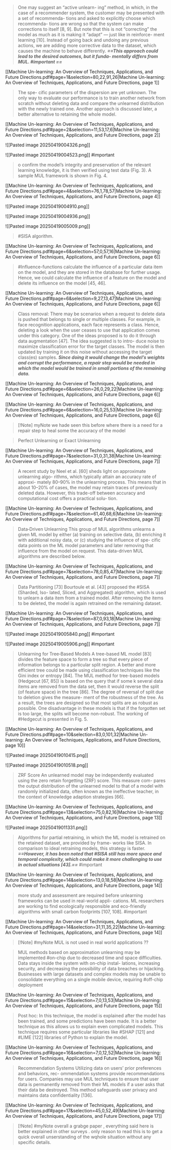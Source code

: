 > One may suggest an “active unlearn- ing” method, in which, in the case of a recommender system, the customer may be presented with a set of recommenda- tions and asked to explicitly choose which recommenda- tions are wrong so that the system can make corrections to itself [8, 9]. But note that this is not “correcting” the model as much as it is making it “adapt” — just like in reinforce- ment learning [10]. Instead of going back and undoing any previous actions, we are adding more corrective data to the dataset, which causes the machine to behave differently. ***==This approach could lead to the desired outcomes, but it funda- mentally differs from MUL. #important ==***

[[Machine Un-learning: An Overview of Techniques, Applications, and Future Directions.pdf#page=1&selection=80,22,91,26|Machine Un-learning: An Overview of Techniques, Applications, and Future Directions, page 1]]

> The spe- cific parameters of the dispersion are yet unknown. The only way to evaluate our performance is to train another network from scratch without deleting data and compare the unlearned distribution with the newly trained one. Another approach is discussed later, a better alternative to retaining the whole model.

[[Machine Un-learning: An Overview of Techniques, Applications, and Future Directions.pdf#page=2&selection=11,53,17,6|Machine Un-learning: An Overview of Techniques, Applications, and Future Directions, page 2]]


![[Pasted image 20250419004326.png]]


![[Pasted image 20250419004523.png]]
#important 


> o confirm the model’s integrity and preservation of the relevant learning knowledge, it is then verified using test data (Fig. 3). A sample MUL framework is shown in Fig. 4.

[[Machine Un-learning: An Overview of Techniques, Applications, and Future Directions.pdf#page=4&selection=76,1,78,57|Machine Un-learning: An Overview of Techniques, Applications, and Future Directions, page 4]]



![[Pasted image 20250419004910.png]]


![[Pasted image 20250419004936.png]]



![[Pasted image 20250419005009.png]]
> #SISA algorithm. 

[[Machine Un-learning: An Overview of Techniques, Applications, and Future Directions.pdf#page=6&selection=57,0,57,16|Machine Un-learning: An Overview of Techniques, Applications, and Future Directions, page 6]]

> #Influence-functions calculate the influence of a particular data item on the model, and they are stored in the database for further usage. Hence, we could calculate the influence of a feature on the model and delete its influence on the model [45, 46].

[[Machine Un-learning: An Overview of Techniques, Applications, and Future Directions.pdf#page=6&selection=9,27,13,47|Machine Un-learning: An Overview of Techniques, Applications, and Future Directions, page 6]]

> Class removal: There may be scenarios when a request to delete data is pushed that belongs to single or multiple classes. For example, in face recognition applications, each face represents a class. Hence, deleting a look when the user ceases to use that application comes under this category. One of the ideas proposed is to do it through data augmentation [47]. The idea suggested is to intro- duce noise to maximize classification error for the target classes. The model is then updated by training it on this noise without accessing the target class(es) samples. ***Since doing it would change the model’s weights and corrupt the performance, a repair step would be needed in which the model would be trained in small portions of the remaining data.***

[[Machine Un-learning: An Overview of Techniques, Applications, and Future Directions.pdf#page=6&selection=26,0,29,22|Machine Un-learning: An Overview of Techniques, Applications, and Future Directions, page 6]]

[[Machine Un-learning: An Overview of Techniques, Applications, and Future Directions.pdf#page=6&selection=16,0,25,53|Machine Un-learning: An Overview of Techniques, Applications, and Future Directions, page 6]]

> [!Note] myNote
> we hade seen this before where there is a need for a repair step to heal some the accuracy of the model

> Perfect Unlearning or Exact Unlearning

[[Machine Un-learning: An Overview of Techniques, Applications, and Future Directions.pdf#page=7&selection=31,0,31,38|Machine Un-learning: An Overview of Techniques, Applications, and Future Directions, page 7]]


> A recent study by Neel et al. [60] sheds light on approximate unlearning algo- rithms, which typically attain an accuracy rate of approxi- mately 80–90% in the unlearning process. This means that in about 10–20% of cases, the model may retain traces of previously deleted data. However, this trade-off between accuracy and computational cost offers a practical solu- tion. 

[[Machine Un-learning: An Overview of Techniques, Applications, and Future Directions.pdf#page=7&selection=61,40,68,6|Machine Un-learning: An Overview of Techniques, Applications, and Future Directions, page 7]]


> Data‑Driven Unlearning This group of MUL algorithms unlearns a given ML model by either (a) training on selective data, (b) enriching it with additional noisy data, or (c) studying the influence of spe- cific data points on the ML model parameters and later removing that influence from the model on request. This data-driven MUL algorithms are described below.

[[Machine Un-learning: An Overview of Techniques, Applications, and Future Directions.pdf#page=7&selection=78,0,85,47|Machine Un-learning: An Overview of Techniques, Applications, and Future Directions, page 7]]



> Data Partitioning [73] Bourtoule et al. [43] proposed the #SISA (Sharded, Iso- lated, Sliced, and Aggregated) algorithm, which is used to unlearn a data item from a trained model. After removing the items to be deleted, the model is again retrained on the remaining dataset.

[[Machine Un-learning: An Overview of Techniques, Applications, and Future Directions.pdf#page=7&selection=87,0,93,18|Machine Un-learning: An Overview of Techniques, Applications, and Future Directions, page 7]]

![[Pasted image 20250419005840.png]]
#important 


![[Pasted image 20250419005906.png]]
#important 

> Unlearning for Tree‑Based Models A tree-based ML model [83] divides the feature space to form a tree so that every piece of information belongs to a particular split region. A better and more efficient tree could be made using classification techniques like the Gini index or entropy [84]. The MUL method for tree-based models (Hedgecut [67, 85]) is based on the query that if some k several data items are removed from the data set, then it would reverse the split (of feature space) in the tree [86]. The degree of reversal of split due to deletion gives the measure- ment of the robustness of the tree. As a result, the trees are designed so that most splits are as robust as possible. One disadvantage in these models is that if the forgotten set is too large, the splits will become non-robust. The working of #Hedgecut is presented in Fig. 5.

[[Machine Un-learning: An Overview of Techniques, Applications, and Future Directions.pdf#page=10&selection=83,0,101,32|Machine Un-learning: An Overview of Techniques, Applications, and Future Directions, page 10]]

![[Pasted image 20250419010415.png]]

![[Pasted image 20250419010518.png]]



> ZRF Score An unlearned model may be independently evaluated using the zero retain forgetting (ZRF) score. This measure com- pares the output distribution of the unlearned model to that of a model with randomly initialized data, often known as the ineffective teacher, in the context of knowledge adaption strategies [66].

[[Machine Un-learning: An Overview of Techniques, Applications, and Future Directions.pdf#page=13&selection=75,0,82,16|Machine Un-learning: An Overview of Techniques, Applications, and Future Directions, page 13]]


![[Pasted image 20250419011331.png]]


> Algorithms for partial retraining, in which the ML model is retrained on the retained dataset, are provided by frame- works like SISA. In comparison to ideal retraining models, this strategy is faster. ***==However, it has been noted that #SISA still has more space and temporal complexity, which could make it more challenging to use in actual situations [43].==*** #important 

[[Machine Un-learning: An Overview of Techniques, Applications, and Future Directions.pdf#page=14&selection=13,0,18,58|Machine Un-learning: An Overview of Techniques, Applications, and Future Directions, page 14]]


> more study and assessment are required before unlearning frameworks can be used in real-world appli- cations. ML researchers are working to find ecologically responsible and eco-friendly algorithms with small carbon footprints [107, 108]. #important 

[[Machine Un-learning: An Overview of Techniques, Applications, and Future Directions.pdf#page=14&selection=31,11,35,22|Machine Un-learning: An Overview of Techniques, Applications, and Future Directions, page 14]]

> [!Note] #myNote 
> MUL is not used in real world applications ??

> MUL methods based on approximation unlearning may be implemented #on-chip due to decreased time and space difficulties. Data stays inside the system with on-chip instal- lations, increasing security, and decreasing the possibility of data breaches or hijacking. Businesses with large datasets and complex models may be unable to consolidate everything on a single mobile device, requiring #off-chip deployment

[[Machine Un-learning: An Overview of Techniques, Applications, and Future Directions.pdf#page=15&selection=7,0,13,53|Machine Un-learning: An Overview of Techniques, Applications, and Future Directions, page 15]]

> Post hoc: In this technique, the model is explained after the model has been trained, and some predictions have been made. It is a better technique as this allows us to explain even complicated models. This technique requires some particular libraries like #SHAP [121] and #LIME [122] libraries of Python to explain the model.

[[Machine Un-learning: An Overview of Techniques, Applications, and Future Directions.pdf#page=16&selection=7,0,12,52|Machine Un-learning: An Overview of Techniques, Applications, and Future Directions, page 16]]


> Recommendation Systems Utilizing data on users’ prior preferences and behaviors, rec- ommendation systems provide recommendations for users. Companies may use MUL techniques to ensure that user data is permanently removed from their ML models if a user asks that their data be destroyed. This method safeguards user privacy and maintains data confidentiality [136].

[[Machine Un-learning: An Overview of Techniques, Applications, and Future Directions.pdf#page=17&selection=45,0,52,49|Machine Un-learning: An Overview of Techniques, Applications, and Future Directions, page 17]]



> [!Note] #myNote 
> overall a grabge paper , everything said here is better explained in other surveys .
> only reason to read this is to get a quick overall unserstanding of the wqhole situation without any specific details.








































